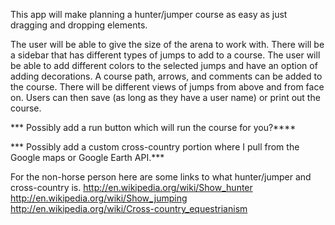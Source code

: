 This app will make planning a hunter/jumper course as easy as just dragging and dropping elements.

The user will be able to give the size of the arena to work with.
There will be a sidebar that has different types of jumps to add to a course.
The user will be able to add different colors to the selected jumps and have an option of adding decorations.
A course path, arrows, and comments can be added to the course.
There will be different views of jumps from above and from face on.
Users can then save (as long as they have a user name) or print out the course.

*** Possibly add a run button which will run the course for you?****

*** Possibly add a custom cross-country portion where I pull from the Google maps or Google Earth API.***

For the non-horse person here are some links to what hunter/jumper and cross-country is.
http://en.wikipedia.org/wiki/Show_hunter
http://en.wikipedia.org/wiki/Show_jumping
http://en.wikipedia.org/wiki/Cross-country_equestrianism
